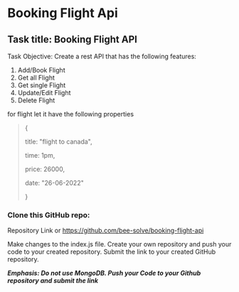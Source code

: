 # Booking Flight Api


## Task title: Booking Flight API

Task Objective: Create a rest API that has the following features: 

1. Add/Book Flight
2. Get all Flight
3. Get single Flight
4. Update/Edit Flight
5. Delete Flight

for flight let it have the following properties
>{
>
>title: "flight to canada",
>
>time: 1pm,
>
>price: 26000,
>
>date: "26-06-2022"
>
>}

### Clone this GitHub repo:

Repository Link or https://github.com/bee-solve/booking-flight-api

 Make changes to the index.js file.
 Create your own repository and push your code to your created repository.
 Submit the link to your created GitHub repository.

***Emphasis: Do not use MongoDB. Push your Code to your Github repository and submit the link***
